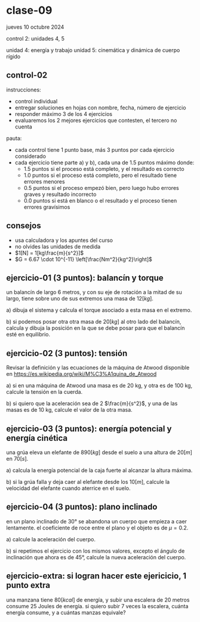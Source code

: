 # clase-09

jueves 10 octubre 2024

control 2: unidades 4, 5

unidad 4: energía y trabajo
unidad 5: cinemática y dinámica de cuerpo rígido

## control-02

instrucciones:

- control individual
- entregar soluciones en hojas con nombre, fecha, número de ejercicio
- responder máximo 3 de los 4 ejercicios
- evaluaremos los 2 mejores ejercicios que contesten, el tercero no cuenta

pauta:

- cada control tiene 1 punto base, más 3 puntos por cada ejercicio considerado
- cada ejercicio tiene parte a) y b), cada una de 1.5 puntos máximo donde:
  - 1.5 puntos si el proceso está completo, y el resultado es correcto
  - 1.0 puntos si el proceso está completo, pero el resultado tiene errores menores
  - 0.5 puntos si el proceso empezó bien, pero luego hubo errores graves y resultado incorrecto
  - 0.0 puntos si está en blanco o el resultado y el proceso tienen errores gravísimos

## consejos

- usa calculadora y los apuntes del curso
- no olvides las unidades de medida
- $1[N] = 1[kg\frac{m}{s^2}]$
- $G = 6.67 \cdot 10^{-11} \left[\frac{Nm^2}{kg^2}\right]$

## ejercicio-01 (3 puntos): balancín y torque

un balancín de largo 6 metros, y con su eje de rotación a la mitad de su largo, tiene sobre uno de sus extremos una masa de $12[kg]$.

a) dibuja el sistema y calcula el torque asociado a esta masa en el extremo.

b) si podemos posar otra otra masa de $20[kg]$ al otro lado del balancín, calcula y dibuja la posición en la que se debe posar para que el balancín esté en equilibrio.

## ejercicio-02 (3 puntos): tensión

Revisar la definición y las ecuaciones de la máquina de Atwood disponible en <https://es.wikipedia.org/wiki/M%C3%A1quina_de_Atwood>

a) si en una máquina de Atwood una masa es de 20 kg, y otra es de 100 kg, calcule la tensión en la cuerda.

b) si quiero que la aceleración sea de 2 $\frac{m}{s^2}$, y una de las masas es de 10 kg, calcule el valor de la otra masa.

## ejercicio-03 (3 puntos): energía potencial y energía cinética

una grúa eleva un elefante de $890[kg]$ desde el suelo a una altura de $20[m]$ en $70[s]$.

a) calcula la energía potencial de la caja fuerte al alcanzar la altura máxima.

b) si la grúa falla y deja caer al elefante desde los $10[m]$, calcule la velocidad del elefante cuando aterrice en el suelo.

## ejercicio-04 (3 puntos): plano inclinado

en un plano inclinado de $30°$ se abandona un cuerpo que empieza a caer lentamente. el coeficiente de roce entre el plano y el objeto es de $\mu = 0.2$.

a) calcule la aceleración del cuerpo.

b) si repetimos el ejercicio con los mismos valores, excepto el ángulo de inclinación que ahora es de $45°$, calcule la nueva aceleración del cuerpo.

## ejercicio-extra: si logran hacer este ejericicio, 1 punto extra

una manzana tiene $80[kcal]$ de energía, y subir una escalera de 20 metros consume 25 Joules de energía. si quiero subir 7 veces la escalera, cuánta energía consume, y a cuántas manzas equivale?

